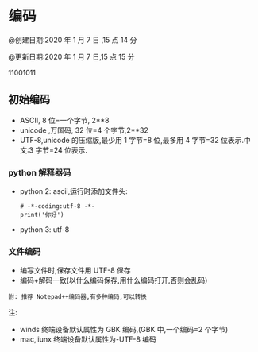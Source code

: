 # 编码

@创建日期:2020 年 1 月 7 日 ,15 点 14 分

@更新日期:2020 年 1 月 7 日,15 点 15 分

11001011

## 初始编码

- ASCII, 8 位=一个字节, 2\*\*8
- unicode ,万国码, 32 位=4 个字节,2\*\*32
- UTF-8,unicode 的压缩版,最少用 1 字节=8 位,最多用 4 字节=32 位表示.中文:3 字节=24 位表示.

### python 解释器码

- python 2: ascii,运行时添加文件头:
  ```
  # -*-coding:utf-8 -*-
  print('你好')
  ```
- python 3: utf-8

### 文件编码

- 编写文件时,保存文件用 UTF-8 保存
- 编码+解码一致(以什么编码保存,用什么编码打开,否则会乱码)

```
附: 推荐 Notepad++编码器,有多种编码,可以转换

```

注:

- winds 终端设备默认属性为 GBK 编码,(GBK 中,一个编码=2 个字节)
- mac,liunx 终端设备默认属性为-UTF-8 编码
